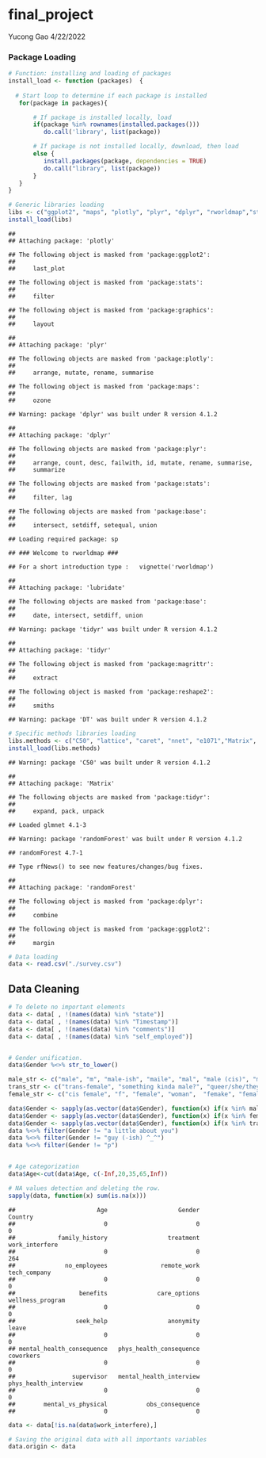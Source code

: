final\_project
================
Yucong Gao
4/22/2022

### Package Loading

``` r
# Function: installing and loading of packages
install_load <- function (packages)  {   
   
  # Start loop to determine if each package is installed
   for(package in packages){

       # If package is installed locally, load
       if(package %in% rownames(installed.packages()))
          do.call('library', list(package))

       # If package is not installed locally, download, then load
       else {
          install.packages(package, dependencies = TRUE)
          do.call("library", list(package))
       }
   } 
}

# Generic libraries loading
libs <- c("ggplot2", "maps", "plotly", "plyr", "dplyr", "rworldmap","stringr","lubridate", "plotly", "reshape2", "magrittr", "ggthemes", "tidyr", "DT", "lubridate","RColorBrewer")
install_load(libs)
```

    ## 
    ## Attaching package: 'plotly'

    ## The following object is masked from 'package:ggplot2':
    ## 
    ##     last_plot

    ## The following object is masked from 'package:stats':
    ## 
    ##     filter

    ## The following object is masked from 'package:graphics':
    ## 
    ##     layout

    ## 
    ## Attaching package: 'plyr'

    ## The following objects are masked from 'package:plotly':
    ## 
    ##     arrange, mutate, rename, summarise

    ## The following object is masked from 'package:maps':
    ## 
    ##     ozone

    ## Warning: package 'dplyr' was built under R version 4.1.2

    ## 
    ## Attaching package: 'dplyr'

    ## The following objects are masked from 'package:plyr':
    ## 
    ##     arrange, count, desc, failwith, id, mutate, rename, summarise,
    ##     summarize

    ## The following objects are masked from 'package:stats':
    ## 
    ##     filter, lag

    ## The following objects are masked from 'package:base':
    ## 
    ##     intersect, setdiff, setequal, union

    ## Loading required package: sp

    ## ### Welcome to rworldmap ###

    ## For a short introduction type :   vignette('rworldmap')

    ## 
    ## Attaching package: 'lubridate'

    ## The following objects are masked from 'package:base':
    ## 
    ##     date, intersect, setdiff, union

    ## Warning: package 'tidyr' was built under R version 4.1.2

    ## 
    ## Attaching package: 'tidyr'

    ## The following object is masked from 'package:magrittr':
    ## 
    ##     extract

    ## The following object is masked from 'package:reshape2':
    ## 
    ##     smiths

    ## Warning: package 'DT' was built under R version 4.1.2

``` r
# Specific methods libraries loading
libs.methods <- c("C50", "lattice", "caret", "nnet", "e1071","Matrix", "foreach","glmnet","C50","randomForest","ipred","rpart")
install_load(libs.methods)
```

    ## Warning: package 'C50' was built under R version 4.1.2

    ## 
    ## Attaching package: 'Matrix'

    ## The following objects are masked from 'package:tidyr':
    ## 
    ##     expand, pack, unpack

    ## Loaded glmnet 4.1-3

    ## Warning: package 'randomForest' was built under R version 4.1.2

    ## randomForest 4.7-1

    ## Type rfNews() to see new features/changes/bug fixes.

    ## 
    ## Attaching package: 'randomForest'

    ## The following object is masked from 'package:dplyr':
    ## 
    ##     combine

    ## The following object is masked from 'package:ggplot2':
    ## 
    ##     margin

``` r
# Data loading
data <- read.csv("./survey.csv")
```

## Data Cleaning

``` r
# To delete no important elements
data <- data[ , !(names(data) %in% "state")]
data <- data[ , !(names(data) %in% "Timestamp")]
data <- data[ , !(names(data) %in% "comments")]
data <- data[ , !(names(data) %in% "self_employed")]


# Gender unification.
data$Gender %<>% str_to_lower()

male_str <- c("male", "m", "male-ish", "maile", "mal", "male (cis)", "make", "male ", "man","msle", "mail", "malr","cis man", "cis male")
trans_str <- c("trans-female", "something kinda male?", "queer/she/they", "non-binary","nah", "all", "enby", "fluid", "genderqueer", "androgyne", "agender", "male leaning androgynous", "guy (-ish) ^_^", "trans woman", "neuter", "female (trans)", "queer", "ostensibly male, unsure what that really means" )
female_str <- c("cis female", "f", "female", "woman",  "femake", "female ","cis-female/femme", "female (cis)", "femail")

data$Gender <- sapply(as.vector(data$Gender), function(x) if(x %in% male_str) "male" else x )
data$Gender <- sapply(as.vector(data$Gender), function(x) if(x %in% female_str) "female" else x )
data$Gender <- sapply(as.vector(data$Gender), function(x) if(x %in% trans_str) "trans" else x )
data %<>% filter(Gender != "a little about you")
data %<>% filter(Gender != "guy (-ish) ^_^")
data %<>% filter(Gender != "p")


# Age categorization
data$Age<-cut(data$Age, c(-Inf,20,35,65,Inf))

# NA values detection and deleting the row.
sapply(data, function(x) sum(is.na(x)))
```

    ##                       Age                    Gender                   Country 
    ##                         0                         0                         0 
    ##            family_history                 treatment            work_interfere 
    ##                         0                         0                       264 
    ##              no_employees               remote_work              tech_company 
    ##                         0                         0                         0 
    ##                  benefits              care_options          wellness_program 
    ##                         0                         0                         0 
    ##                 seek_help                 anonymity                     leave 
    ##                         0                         0                         0 
    ## mental_health_consequence   phys_health_consequence                 coworkers 
    ##                         0                         0                         0 
    ##                supervisor   mental_health_interview     phys_health_interview 
    ##                         0                         0                         0 
    ##        mental_vs_physical           obs_consequence 
    ##                         0                         0

``` r
data <- data[!is.na(data$work_interfere),]

# Saving the original data with all importants variables 
data.origin <- data
```
